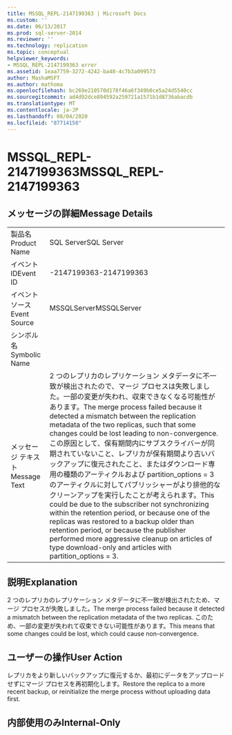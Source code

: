 ```yaml
---
title: MSSQL_REPL-2147199363 | Microsoft Docs
ms.custom: ''
ms.date: 06/13/2017
ms.prod: sql-server-2014
ms.reviewer: ''
ms.technology: replication
ms.topic: conceptual
helpviewer_keywords:
- MSSQL_REPL-2147199363 error
ms.assetid: 1eaa7759-3272-4242-ba48-4c7b3a099573
author: MashaMSFT
ms.author: mathoma
ms.openlocfilehash: bc269e210570d178f46a6f349b0ce5a24d5540cc
ms.sourcegitcommit: ad4d92dce894592a259721a1571b1d8736abacdb
ms.translationtype: MT
ms.contentlocale: ja-JP
ms.lasthandoff: 08/04/2020
ms.locfileid: "87714158"
---
```

# <a name="mssql_repl-2147199363"></a><span data-ttu-id="cae64-102">MSSQL_REPL-2147199363</span><span class="sxs-lookup"><span data-stu-id="cae64-102">MSSQL_REPL-2147199363</span></span>
    
## <a name="message-details"></a><span data-ttu-id="cae64-103">メッセージの詳細</span><span class="sxs-lookup"><span data-stu-id="cae64-103">Message Details</span></span>  
  
|||  
|-|-|  
|<span data-ttu-id="cae64-104">製品名</span><span class="sxs-lookup"><span data-stu-id="cae64-104">Product Name</span></span>|<span data-ttu-id="cae64-105">SQL Server</span><span class="sxs-lookup"><span data-stu-id="cae64-105">SQL Server</span></span>|  
|<span data-ttu-id="cae64-106">イベント ID</span><span class="sxs-lookup"><span data-stu-id="cae64-106">Event ID</span></span>|<span data-ttu-id="cae64-107">-2147199363</span><span class="sxs-lookup"><span data-stu-id="cae64-107">-2147199363</span></span>|  
|<span data-ttu-id="cae64-108">イベント ソース</span><span class="sxs-lookup"><span data-stu-id="cae64-108">Event Source</span></span>|<span data-ttu-id="cae64-109">MSSQLServer</span><span class="sxs-lookup"><span data-stu-id="cae64-109">MSSQLServer</span></span>|  
|<span data-ttu-id="cae64-110">シンボル名</span><span class="sxs-lookup"><span data-stu-id="cae64-110">Symbolic Name</span></span>||  
|<span data-ttu-id="cae64-111">メッセージ テキスト</span><span class="sxs-lookup"><span data-stu-id="cae64-111">Message Text</span></span>|<span data-ttu-id="cae64-112">2 つのレプリカのレプリケーション メタデータに不一致が検出されたので、マージ プロセスは失敗しました。一部の変更が失われ、収束できなくなる可能性があります。</span><span class="sxs-lookup"><span data-stu-id="cae64-112">The merge process failed because it detected a mismatch between the replication metadata of the two replicas, such that some changes could be lost leading to non-convergence.</span></span> <span data-ttu-id="cae64-113">この原因として、保有期間内にサブスクライバーが同期されていないこと、レプリカが保有期間より古いバックアップに復元されたこと、またはダウンロード専用の種類のアーティクルおよび partition_options = 3 のアーティクルに対してパブリッシャーがより排他的なクリーンアップを実行したことが考えられます。</span><span class="sxs-lookup"><span data-stu-id="cae64-113">This could be due to the subscriber not synchronizing within the retention period, or because one of the replicas was restored to a backup older than retention period, or because the publisher performed more aggressive cleanup on articles of type download-only and articles with partition_options = 3.</span></span>|  
  
## <a name="explanation"></a><span data-ttu-id="cae64-114">説明</span><span class="sxs-lookup"><span data-stu-id="cae64-114">Explanation</span></span>  
 <span data-ttu-id="cae64-115">2 つのレプリカのレプリケーション メタデータに不一致が検出されたため、マージ プロセスが失敗しました。</span><span class="sxs-lookup"><span data-stu-id="cae64-115">The merge process failed because it detected a mismatch between the replication metadata of the two replicas.</span></span> <span data-ttu-id="cae64-116">このため、一部の変更が失われて収束できない可能性があります。</span><span class="sxs-lookup"><span data-stu-id="cae64-116">This means that some changes could be lost, which could cause non-convergence.</span></span>  
  
## <a name="user-action"></a><span data-ttu-id="cae64-117">ユーザーの操作</span><span class="sxs-lookup"><span data-stu-id="cae64-117">User Action</span></span>  
 <span data-ttu-id="cae64-118">レプリカをより新しいバックアップに復元するか、最初にデータをアップロードせずにマージ プロセスを再初期化します。</span><span class="sxs-lookup"><span data-stu-id="cae64-118">Restore the replica to a more recent backup, or reinitialize the merge process without uploading data first.</span></span>  
  
## <a name="internal-only"></a><span data-ttu-id="cae64-119">内部使用のみ</span><span class="sxs-lookup"><span data-stu-id="cae64-119">Internal-Only</span></span>  
  
